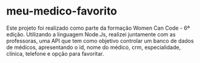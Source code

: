 # meu-medico-favorito

Este projeto foi realizado como parte da formação Women Can Code - 6ª edição. Utilizando a linguagem Node.Js, realizei juntamente com as professoras, uma API que tem como objetivo controlar um banco de dados de médicos, apresentando o id, nome do médico, crm, especialidade, clínica, telefone e opção para favoritar. 
